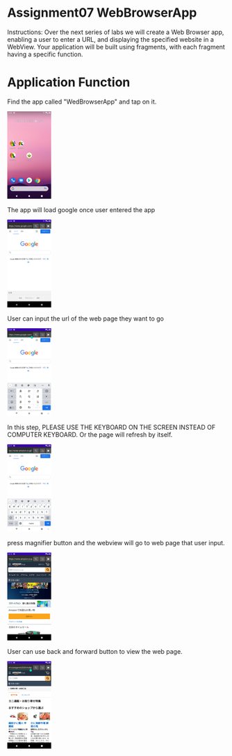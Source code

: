 ﻿

# Assignment07 WebBrowserApp

Instructions: Over the next series of labs we will create a Web Browser app, enabling a user to enter a URL, and displaying the specified website in a WebView. Your application will be built using fragments, with each fragment having a specific function.

# Application Function

Find the app called "WedBrowserApp" and tap on it.

<img src="Images/wed1.png" width="20%" />

The app will load google once user entered the app

<img src="Images/wed2.png" width="20%" />

User can input the url of the web page they want to go

<img src="Images/wed3.png" width="20%" />

In this step, PLEASE USE THE KEYBOARD ON THE SCREEN INSTEAD OF COMPUTER KEYBOARD. Or the page will refresh by itself.

<img src="Images/wed4.png" width="20%" />

press magnifier button and the webview will go to web page that user input.

<img src="Images/wed5.png" width="20%" />

User can use back and forward button to view the web page.

<img src="Images/wed6.png" width="20%" />
